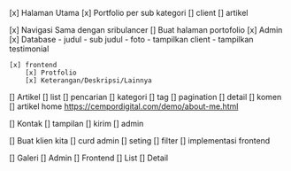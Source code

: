 [x] Halaman Utama
	[x] Portfolio per sub kategori
    [] client
    [] artikel

[x] Navigasi Sama dengan sribulancer
[] Buat halaman portofolio
    [x] Admin
        [x] Database
            - judul
            - sub judul
            - foto
            - tampilkan client
            - tampilkan testimonial

    [x] frontend
        [x] Protfolio
        [x] Keterangan/Deskripsi/Lainnya

[] Artikel
    [] list
        [] pencarian
        [] kategori
        [] tag
        [] pagination
    [] detail
    [] komen
    [] artikel home https://cempordigital.com/demo/about-me.html

[] Kontak
	[] tampilan
	[] kirim
	[] admin

[] Buat klien kita
    [] curd admin
    [] seting
    [] filter
    [] implementasi frontend

[] Galeri
    [] Admin
    [] Frontend
        [] List
        [] Detail
